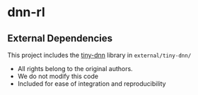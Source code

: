 # dnn-rl

## External Dependencies

This project includes the [tiny-dnn](https://github.com/tiny-dnn/tiny-dnn) library in `external/tiny-dnn/`

 - All rights belong to the original authors.
 - We do not modify this code
 - Included for ease of integration and reproducibility
